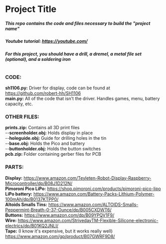 # **Project Title**
##### This repo contains the code and files necessary to build the "***project name***" <br/>
##### Youtube tutorial: https://youtube.com/ <br/>
##### For this project, you should have a drill, a dremel, a metal file set (optional), and a soldering iron <br/>
#

### **CODE:**<br/>
**sh1106.py:** Driver for display, code can be found at https://github.com/robert-hh/SH1106 <br/>
**main.py:** All of the code that isn't the driver. Handles games, menu, battery capacity, etc. <br/>

### **OTHER FILES:** <br/>
**prints.zip:** Contains all 3D print files <br/>
--**screenholder.obj:** Holds display in place <br/>
--**holeguide.obj:** Guide for drilling holes in the tin <br/>
--**base.obj:** Holds the Pico and battery <br/>
--**buttonholder.obj:** Holds the button switches <br/>
**pcb.zip:** Folder containing gerber files for PCB <br/>

### **PARTS:** <br/>
**Display:** https://www.amazon.com/Teyleten-Robot-Display-Raspberry-Microcontroller/dp/B08J1D212N/ <br/>
**Pimoroni Pico LiPo:** https://shop.pimoroni.com/products/pimoroni-pico-lipo <br/>
**LiPo battery:** https://www.amazon.com/Battery-Packs-Lithium-Polymer-100mAh/dp/B0137KTPP0/ <br/>
**Altoids Smalls Tins:** https://www.amazon.com/ALTOIDS-Smalls-Peppermint-Breath-0-37-Ounce/dp/B005CXDWT6/ <br/>
**Buttons:** https://www.amazon.com/dp/B09YPQV1F9/ <br/>
**Wire:** https://www.amazon.com/StrivedayTM-Flexible-Silicone-electronic-electrics/dp/B01KQ2JNLI/ <br/>
**Tape:** (I know it's expensive, but it works really well) https://www.amazon.com/gp/product/B07GWRF9D8/ <br/>

